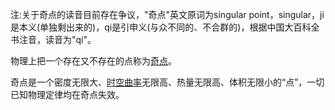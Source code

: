 注:关于奇点的读音目前存在争议，"奇点"英文原词为singular point，singular，ji是本义(单独剩出来的)，qi是引申义(与众不同的、不合群的)，根据中国大百科全书注音，读音为"qí"。

物理上把一个存在又不存在的点称为[奇点](https://baike.baidu.com/item/奇点)。

奇点是一个密度无限大、[时空曲率](https://baike.baidu.com/item/时空曲率)无限高、热量无限高、体积无限小的“点”，一切已知物理定律均在奇点失效。

